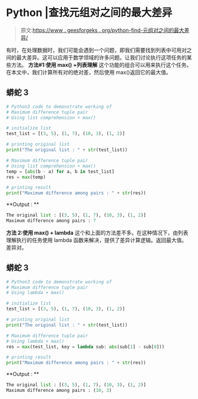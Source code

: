 # Python |查找元组对之间的最大差异

> 原文:[https://www . geesforgeks . org/python-find-元组对之间的最大差异/](https://www.geeksforgeeks.org/python-find-maximum-difference-between-tuple-pairs/)

有时，在处理数据时，我们可能会遇到一个问题，即我们需要找到列表中可用对之间的最大差异。这可以应用于数学领域的许多问题。让我们讨论执行这项任务的某些方法。
**方法#1:使用 max() +列表理解**
这个功能的组合可以用来执行这个任务。在本文中，我们计算所有对的绝对差，然后使用 max()返回它的最大值。

## 蟒蛇 3

```py
# Python3 code to demonstrate working of
# Maximum difference tuple pair
# Using list comprehension + max()

# initialize list
test_list = [(3, 5), (1, 7), (10, 3), (1, 2)]

# printing original list
print("The original list : " + str(test_list))

# Maximum difference tuple pair
# Using list comprehension + max()
temp = [abs(b - a) for a, b in test_list]
res = max(temp)

# printing result
print("Maximum difference among pairs : " + str(res))
```

**Output : **

```py
The original list : [(3, 5), (1, 7), (10, 3), (1, 2)]
Maximum difference among pairs : 7
```

**方法 2:使用 max() + lambda**
这个和上面的方法差不多。在这种情况下，由列表理解执行的任务使用 lambda 函数来解决，提供了差异计算逻辑。返回最大值。差异对。

## 蟒蛇 3

```py
# Python3 code to demonstrate working of
# Maximum difference tuple pair
# Using lambda + max()

# initialize list
test_list = [(3, 5), (1, 7), (10, 3), (1, 2)]

# printing original list
print("The original list : " + str(test_list))

# Maximum difference tuple pair
# Using lambda + max()
res = max(test_list, key = lambda sub: abs(sub[1] - sub[0]))

# printing result
print("Maximum difference among pairs : " + str(res))
```

**Output : **

```py
The original list : [(3, 5), (1, 7), (10, 3), (1, 2)]
Maximum difference among pairs : (10, 3)
```